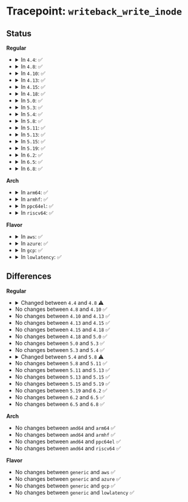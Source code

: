 # Tracepoint: <code>writeback_write_inode</code>

## Status
<b>Regular</b>
<ul>
<li>
<details>
<summary>In <code>4.4</code>: ✅</summary>

Event:

```c
struct trace_event_raw_writeback_write_inode_template {
    struct trace_entry ent;
    char name[32];
    long unsigned int ino;
    int sync_mode;
    u32 __data_loc_cgroup;
    char __data[0];
};
```
Function:

```c
void trace_event_raw_event_writeback_write_inode_template(void *__data, struct inode *inode, struct writeback_control *wbc);
```
</details>
</li>
<li>
<details>
<summary>In <code>4.8</code>: ✅</summary>

Event:

```c
struct trace_event_raw_writeback_write_inode_template {
    struct trace_entry ent;
    char name[32];
    long unsigned int ino;
    int sync_mode;
    unsigned int cgroup_ino;
    char __data[0];
};
```
Function:

```c
void trace_event_raw_event_writeback_write_inode_template(void *__data, struct inode *inode, struct writeback_control *wbc);
```
</details>
</li>
<li>
<details>
<summary>In <code>4.10</code>: ✅</summary>

Event:

```c
struct trace_event_raw_writeback_write_inode_template {
    struct trace_entry ent;
    char name[32];
    long unsigned int ino;
    int sync_mode;
    unsigned int cgroup_ino;
    char __data[0];
};
```
Function:

```c
void trace_event_raw_event_writeback_write_inode_template(void *__data, struct inode *inode, struct writeback_control *wbc);
```
</details>
</li>
<li>
<details>
<summary>In <code>4.13</code>: ✅</summary>

Event:

```c
struct trace_event_raw_writeback_write_inode_template {
    struct trace_entry ent;
    char name[32];
    long unsigned int ino;
    int sync_mode;
    unsigned int cgroup_ino;
    char __data[0];
};
```
Function:

```c
void trace_event_raw_event_writeback_write_inode_template(void *__data, struct inode *inode, struct writeback_control *wbc);
```
</details>
</li>
<li>
<details>
<summary>In <code>4.15</code>: ✅</summary>

Event:

```c
struct trace_event_raw_writeback_write_inode_template {
    struct trace_entry ent;
    char name[32];
    long unsigned int ino;
    int sync_mode;
    unsigned int cgroup_ino;
    char __data[0];
};
```
Function:

```c
void trace_event_raw_event_writeback_write_inode_template(void *__data, struct inode *inode, struct writeback_control *wbc);
```
</details>
</li>
<li>
<details>
<summary>In <code>4.18</code>: ✅</summary>

Event:

```c
struct trace_event_raw_writeback_write_inode_template {
    struct trace_entry ent;
    char name[32];
    long unsigned int ino;
    int sync_mode;
    unsigned int cgroup_ino;
    char __data[0];
};
```
Function:

```c
void trace_event_raw_event_writeback_write_inode_template(void *__data, struct inode *inode, struct writeback_control *wbc);
```
</details>
</li>
<li>
<details>
<summary>In <code>5.0</code>: ✅</summary>

Event:

```c
struct trace_event_raw_writeback_write_inode_template {
    struct trace_entry ent;
    char name[32];
    long unsigned int ino;
    int sync_mode;
    unsigned int cgroup_ino;
    char __data[0];
};
```
Function:

```c
void trace_event_raw_event_writeback_write_inode_template(void *__data, struct inode *inode, struct writeback_control *wbc);
```
</details>
</li>
<li>
<details>
<summary>In <code>5.3</code>: ✅</summary>

Event:

```c
struct trace_event_raw_writeback_write_inode_template {
    struct trace_entry ent;
    char name[32];
    long unsigned int ino;
    int sync_mode;
    unsigned int cgroup_ino;
    char __data[0];
};
```
Function:

```c
void trace_event_raw_event_writeback_write_inode_template(void *__data, struct inode *inode, struct writeback_control *wbc);
```
</details>
</li>
<li>
<details>
<summary>In <code>5.4</code>: ✅</summary>

Event:

```c
struct trace_event_raw_writeback_write_inode_template {
    struct trace_entry ent;
    char name[32];
    long unsigned int ino;
    int sync_mode;
    unsigned int cgroup_ino;
    char __data[0];
};
```
Function:

```c
void trace_event_raw_event_writeback_write_inode_template(void *__data, struct inode *inode, struct writeback_control *wbc);
```
</details>
</li>
<li>
<details>
<summary>In <code>5.8</code>: ✅</summary>

Event:

```c
struct trace_event_raw_writeback_write_inode_template {
    struct trace_entry ent;
    char name[32];
    ino_t ino;
    int sync_mode;
    ino_t cgroup_ino;
    char __data[0];
};
```
Function:

```c
void trace_event_raw_event_writeback_write_inode_template(void *__data, struct inode *inode, struct writeback_control *wbc);
```
</details>
</li>
<li>
<details>
<summary>In <code>5.11</code>: ✅</summary>

Event:

```c
struct trace_event_raw_writeback_write_inode_template {
    struct trace_entry ent;
    char name[32];
    ino_t ino;
    int sync_mode;
    ino_t cgroup_ino;
    char __data[0];
};
```
Function:

```c
void trace_event_raw_event_writeback_write_inode_template(void *__data, struct inode *inode, struct writeback_control *wbc);
```
</details>
</li>
<li>
<details>
<summary>In <code>5.13</code>: ✅</summary>

Event:

```c
struct trace_event_raw_writeback_write_inode_template {
    struct trace_entry ent;
    char name[32];
    ino_t ino;
    int sync_mode;
    ino_t cgroup_ino;
    char __data[0];
};
```
Function:

```c
void trace_event_raw_event_writeback_write_inode_template(void *__data, struct inode *inode, struct writeback_control *wbc);
```
</details>
</li>
<li>
<details>
<summary>In <code>5.15</code>: ✅</summary>

Event:

```c
struct trace_event_raw_writeback_write_inode_template {
    struct trace_entry ent;
    char name[32];
    ino_t ino;
    int sync_mode;
    ino_t cgroup_ino;
    char __data[0];
};
```
Function:

```c
void trace_event_raw_event_writeback_write_inode_template(void *__data, struct inode *inode, struct writeback_control *wbc);
```
</details>
</li>
<li>
<details>
<summary>In <code>5.19</code>: ✅</summary>

Event:

```c
struct trace_event_raw_writeback_write_inode_template {
    struct trace_entry ent;
    char name[32];
    ino_t ino;
    int sync_mode;
    ino_t cgroup_ino;
    char __data[0];
};
```
Function:

```c
void trace_event_raw_event_writeback_write_inode_template(void *__data, struct inode *inode, struct writeback_control *wbc);
```
</details>
</li>
<li>
<details>
<summary>In <code>6.2</code>: ✅</summary>

Event:

```c
struct trace_event_raw_writeback_write_inode_template {
    struct trace_entry ent;
    char name[32];
    ino_t ino;
    int sync_mode;
    ino_t cgroup_ino;
    char __data[0];
};
```
Function:

```c
void trace_event_raw_event_writeback_write_inode_template(void *__data, struct inode *inode, struct writeback_control *wbc);
```
</details>
</li>
<li>
<details>
<summary>In <code>6.5</code>: ✅</summary>

Event:

```c
struct trace_event_raw_writeback_write_inode_template {
    struct trace_entry ent;
    char name[32];
    ino_t ino;
    int sync_mode;
    ino_t cgroup_ino;
    char __data[0];
};
```
Function:

```c
void trace_event_raw_event_writeback_write_inode_template(void *__data, struct inode *inode, struct writeback_control *wbc);
```
</details>
</li>
<li>
<details>
<summary>In <code>6.8</code>: ✅</summary>

Event:

```c
struct trace_event_raw_writeback_write_inode_template {
    struct trace_entry ent;
    char name[32];
    ino_t ino;
    int sync_mode;
    ino_t cgroup_ino;
    char __data[0];
};
```
Function:

```c
void trace_event_raw_event_writeback_write_inode_template(void *__data, struct inode *inode, struct writeback_control *wbc);
```
</details>
</li>
</ul>
<b>Arch</b>
<ul>
<li>
<details>
<summary>In <code>arm64</code>: ✅</summary>

Event:

```c
struct trace_event_raw_writeback_write_inode_template {
    struct trace_entry ent;
    char name[32];
    long unsigned int ino;
    int sync_mode;
    unsigned int cgroup_ino;
    char __data[0];
};
```
Function:

```c
void trace_event_raw_event_writeback_write_inode_template(void *__data, struct inode *inode, struct writeback_control *wbc);
```
</details>
</li>
<li>
<details>
<summary>In <code>armhf</code>: ✅</summary>

Event:

```c
struct trace_event_raw_writeback_write_inode_template {
    struct trace_entry ent;
    char name[32];
    long unsigned int ino;
    int sync_mode;
    unsigned int cgroup_ino;
    char __data[0];
};
```
Function:

```c
void trace_event_raw_event_writeback_write_inode_template(void *__data, struct inode *inode, struct writeback_control *wbc);
```
</details>
</li>
<li>
<details>
<summary>In <code>ppc64el</code>: ✅</summary>

Event:

```c
struct trace_event_raw_writeback_write_inode_template {
    struct trace_entry ent;
    char name[32];
    long unsigned int ino;
    int sync_mode;
    unsigned int cgroup_ino;
    char __data[0];
};
```
Function:

```c
void trace_event_raw_event_writeback_write_inode_template(void *__data, struct inode *inode, struct writeback_control *wbc);
```
</details>
</li>
<li>
<details>
<summary>In <code>riscv64</code>: ✅</summary>

Event:

```c
struct trace_event_raw_writeback_write_inode_template {
    struct trace_entry ent;
    char name[32];
    long unsigned int ino;
    int sync_mode;
    unsigned int cgroup_ino;
    char __data[0];
};
```
Function:

```c
void trace_event_raw_event_writeback_write_inode_template(void *__data, struct inode *inode, struct writeback_control *wbc);
```
</details>
</li>
</ul>
<b>Flavor</b>
<ul>
<li>
<details>
<summary>In <code>aws</code>: ✅</summary>

Event:

```c
struct trace_event_raw_writeback_write_inode_template {
    struct trace_entry ent;
    char name[32];
    long unsigned int ino;
    int sync_mode;
    unsigned int cgroup_ino;
    char __data[0];
};
```
Function:

```c
void trace_event_raw_event_writeback_write_inode_template(void *__data, struct inode *inode, struct writeback_control *wbc);
```
</details>
</li>
<li>
<details>
<summary>In <code>azure</code>: ✅</summary>

Event:

```c
struct trace_event_raw_writeback_write_inode_template {
    struct trace_entry ent;
    char name[32];
    long unsigned int ino;
    int sync_mode;
    unsigned int cgroup_ino;
    char __data[0];
};
```
Function:

```c
void trace_event_raw_event_writeback_write_inode_template(void *__data, struct inode *inode, struct writeback_control *wbc);
```
</details>
</li>
<li>
<details>
<summary>In <code>gcp</code>: ✅</summary>

Event:

```c
struct trace_event_raw_writeback_write_inode_template {
    struct trace_entry ent;
    char name[32];
    long unsigned int ino;
    int sync_mode;
    unsigned int cgroup_ino;
    char __data[0];
};
```
Function:

```c
void trace_event_raw_event_writeback_write_inode_template(void *__data, struct inode *inode, struct writeback_control *wbc);
```
</details>
</li>
<li>
<details>
<summary>In <code>lowlatency</code>: ✅</summary>

Event:

```c
struct trace_event_raw_writeback_write_inode_template {
    struct trace_entry ent;
    char name[32];
    long unsigned int ino;
    int sync_mode;
    unsigned int cgroup_ino;
    char __data[0];
};
```
Function:

```c
void trace_event_raw_event_writeback_write_inode_template(void *__data, struct inode *inode, struct writeback_control *wbc);
```
</details>
</li>
</ul>

## Differences
<b>Regular</b>
<ul>
<li>
<details>
<summary>Changed between <code>4.4</code> and <code>4.8</code> ⚠️</summary>
<ul>
<li>
<b>Event changed. </b>
</li>
<li>
<b>Field added. </b>
<code>unsigned int cgroup_ino</code>
</li>
<li>
<b>Field removed. </b>
<code>u32 __data_loc_cgroup</code>
</li>
</ul>
</details>
</li>
<li>
No changes between <code>4.8</code> and <code>4.10</code> ✅
</li>
<li>
No changes between <code>4.10</code> and <code>4.13</code> ✅
</li>
<li>
No changes between <code>4.13</code> and <code>4.15</code> ✅
</li>
<li>
No changes between <code>4.15</code> and <code>4.18</code> ✅
</li>
<li>
No changes between <code>4.18</code> and <code>5.0</code> ✅
</li>
<li>
No changes between <code>5.0</code> and <code>5.3</code> ✅
</li>
<li>
No changes between <code>5.3</code> and <code>5.4</code> ✅
</li>
<li>
<details>
<summary>Changed between <code>5.4</code> and <code>5.8</code> ⚠️</summary>
<ul>
<li>
<b>Event changed. </b>
</li>
<li>
<b>Field type changed. </b>
<code>long unsigned int ino</code> ➡️ <code>ino_t ino</code>
</li>
<li>
<b>Field type changed. </b>
<code>unsigned int cgroup_ino</code> ➡️ <code>ino_t cgroup_ino</code>
</li>
</ul>
</details>
</li>
<li>
No changes between <code>5.8</code> and <code>5.11</code> ✅
</li>
<li>
No changes between <code>5.11</code> and <code>5.13</code> ✅
</li>
<li>
No changes between <code>5.13</code> and <code>5.15</code> ✅
</li>
<li>
No changes between <code>5.15</code> and <code>5.19</code> ✅
</li>
<li>
No changes between <code>5.19</code> and <code>6.2</code> ✅
</li>
<li>
No changes between <code>6.2</code> and <code>6.5</code> ✅
</li>
<li>
No changes between <code>6.5</code> and <code>6.8</code> ✅
</li>
</ul>
<b>Arch</b>
<ul>
<li>
No changes between <code>amd64</code> and <code>arm64</code> ✅
</li>
<li>
No changes between <code>amd64</code> and <code>armhf</code> ✅
</li>
<li>
No changes between <code>amd64</code> and <code>ppc64el</code> ✅
</li>
<li>
No changes between <code>amd64</code> and <code>riscv64</code> ✅
</li>
</ul>
<b>Flavor</b>
<ul>
<li>
No changes between <code>generic</code> and <code>aws</code> ✅
</li>
<li>
No changes between <code>generic</code> and <code>azure</code> ✅
</li>
<li>
No changes between <code>generic</code> and <code>gcp</code> ✅
</li>
<li>
No changes between <code>generic</code> and <code>lowlatency</code> ✅
</li>
</ul>
